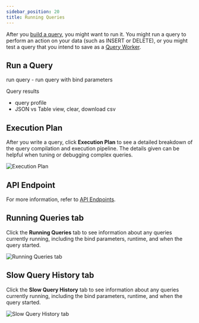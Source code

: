 ```yaml
---
sidebar_position: 20
title: Running Queries
---
```


After you [build a query](building-queries.md), you might want to run it. You might run a query to perform an action on your data (such as INSERT or DELETE), or you might test a query that you intend to save as a [Query Worker](query-workers.md).

## Run a Query


run query
    - run query with bind parameters

Query results
- query profile
- JSON vs Table view, clear, download csv

## Execution Plan

After you write a query, click **Execution Plan** to see a detailed breakdown of the query compilation and execution pipeline. The details given can be helpful when tuning or debugging complex queries.

![Execution Plan](/img/queries/execution-plan.png)

## API Endpoint

For more information, refer to [API Endpoints](api-endpoints.md).

## Running Queries tab

Click the **Running Queries** tab to see information about any queries currently running, including the bind parameters, runtime, and when the query started.

![Running Queries tab](/img/queries/running-queries-tab.png)

## Slow Query History tab

Click the **Slow Query History** tab to see information about any queries currently running, including the bind parameters, runtime, and when the query started.

![Slow Query History tab](/img/queries/slow-query-history-tab.png)